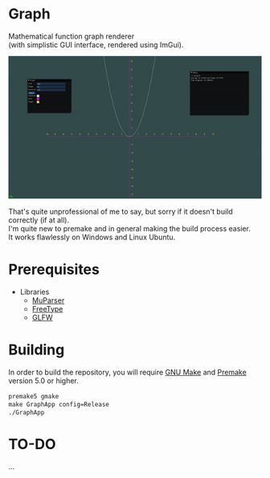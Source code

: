 # Graph
Mathematical function graph renderer  
(with simplistic GUI interface, rendered using ImGui).

![](graph.gif)

That's quite unprofessional of me to say, but sorry if it doesn't build correctly (if at all).  
I'm quite new to premake and in general making the build process easier.  
It works flawlessly on Windows and Linux Ubuntu.

# Prerequisites

* Libraries
    * [MuParser](https://beltoforion.de/en/muparser/building.php)
    * [FreeType](https://freetype.org/download.html)
    * [GLFW](https://www.glfw.org/download.html)

# Building

In order to build the repository, you will require [GNU Make](https://www.gnu.org/software/make/) and [Premake](https://premake.github.io/download) version 5.0 or higher.

```
premake5 gmake
make GraphApp config=Release
./GraphApp
```
# TO-DO

...
